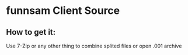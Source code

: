 # funnsam Client Source
## How to get it:
Use 7-Zip or any other thing to combine splited files or open .001 archive
